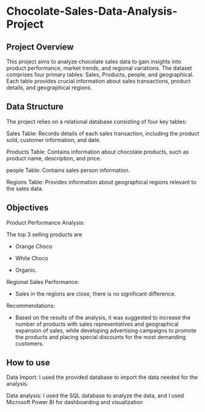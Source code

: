 # Chocolate-Sales-Data-Analysis-Project

## Project Overview
This project aims to analyze chocolate sales data to gain insights into product performance, market trends, and regional variations. The dataset comprises four primary tables: Sales, Products, people, and geographical. Each table provides crucial information about sales transactions, product details, and geographical regions.

## Data Structure
The project relies on a relational database consisting of four key tables:

Sales Table: Records details of each sales transaction, including the product sold, customer information, and date.

Products Table: Contains information about chocolate products, such as product name, description, and price.

people Table: Contains sales person information.

Regions Table: Provides information about geographical regions relevant to the sales data.

## Objectives
Product Performance Analysis:

The top 3 selling products are

- Orange Choco

- White Choco

- Organic.

 Regional Sales Performance:

- Sales in the regions are close, there is no significant difference.

Recommendations:

- Based on the results of the analysis, it was suggested to increase the number of products with sales representatives and geographical expansion of sales, while developing advertising campaigns to promote the products and placing special discounts for the most demanding customers.

## How to use

Data Import: I used the provided database to import the data needed for the analysis.

Data analysis: I used the SQL database to analyze the data, and I used Microsoft Power BI for dashboarding and visualization
